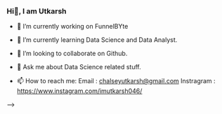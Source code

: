 ### Hi👋, I am Utkarsh

- 🔭 I’m currently working on FunnelBYte
- 🌱 I’m currently learning Data Science and Data Analyst.
- 👯 I’m looking to collaborate on Github.
- 💬 Ask me about Data Science related stuff.

- 📫 How to reach me: 
Email : chalseyutkarsh@gmail.com
Instragram : https://www.instagram.com/imutkarsh046/

-->
